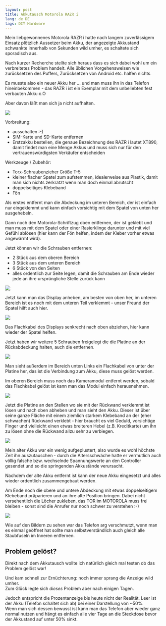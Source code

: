 ```yaml
---
layout: post
title: Akkutausch Motorola RAZR i
lang: de_DE
tags: DIY Hardware
---
```


Mein liebgewonnenes Motorola RAZR i hatte nach langem zuverlässigem Einsatz plötzlich Aussetzer beim Akku, der angezeigte Akkustand schwankte innerhalb von Sekunden wild umher, es schaltete sich sporadisch aus.

Nach kurzer Recherche stellte sich heraus dass es sich dabei wohl um ein verbreitetes Problem handelt. Alle üblichen Vorgehensweisen wie zurücksetzen des Puffers, Zurücksetzen von Android etc. halfen nichts.

Es musste also ein neuer Akku her ... und man muss ihn in das Telefon hineinbekommen - das RAZR i ist ein Exemplar mit dem unbeliebten fest verbauten Akku o.O

Aber davon läßt man sich ja nicht aufhalten.

![](/assets/razri-20170214-225645402.jpg)

Vorbreitung:

*   ausschalten :-)
*   SIM-Karte und SD-Karte entfernen
*   Erstzakku bestellen, die genaue Bezeichnung des RAZR i lautet XT890, damit findet man eine Menge Akkus und muss sich nur für den vertrauenswürdigsten Verkäufer entscheiden

Werkzeuge / Zubehör:

*   Torx-Schraubenzieher Größe T-5
*   kleiner flacher Spatel zum aufstemmen, idealerweise aus Plastik, damit man sich nichts zerkratzt wenn man doch einmal abrutscht
*   doppelseitiges Klebeband
*   Fön

Als erstes entfernt man die Abdeckung im unteren Bereich, der ist einfach nur eingeklemmt und kann einfach vorsichtig mit dem Spatel von unten her ausgehebeln.

Dann noch den Motorola-Schriftzug oben entfernen, der ist geklebt und man muss mit dem Spatel oder einer Rasierklinge darunter und mit viel Gefühl ablösen (hier kann der Fön helfen, indem der Kleber vorher etwas angewärmt wird).

Jetzt können wir die Schrauben entfernen:

*   2 Stück aus dem oberen Bereich
*   3 Stück aus dem unteren Bereich
*   6 Stück von den Seiten
*   alles ordentlich zur Seite legen, damit die Schrauben am Ende wieder jede an ihre ursprüngliche Stelle zurück kann

![](/assets/razri-20170214-231423768.jpg)

Jetzt kann man das Display anheben, am besten von oben her, im unteren Bereich ist es noch mit dem unteren Teil verklemmt - unser Freund der Spatel hilft auch hier.

![](/assets/razri-20170214-231946132.jpg)

Das Flachkabel des Displays senkrecht nach oben abziehen, hier kann wieder der Spatel helfen.

Jetzt haben wir weitere 5 Schrauben freigelegt die die Platine an der Rückabdeckung halten, auch die entfernen.

![](/assets/razri-20170214-232200482.jpg)

Man sieht außerdem im Bereich unten Links ein Flachkabel von unter der Platine her, das ist die Verbindung zum Akku, diese muss gelöst werden.

Im oberen Bereich muss noch das Kameramodul entfernt werden, sobald das Flachkabel gelöst ist kann man das Modul einfach herausnehmen.

![](/assets/razri-20170214-232843436.jpg)

Jetzt die Platine an den Stellen wo sie mit der Rückwand verklemmt ist lösen und nach oben abheben und man sieht den Akku. Dieser ist über seine ganze Fläche mit einem ziemlich starkem Klebeband an der (eher schwachen) Rückwand verklebt - hier braucht es viel Geduld, vorsichtige Finger und vielleicht einen etwas breiteren Hebel (z.B. Kreditkarte) um ihn zu lösen ohne die Rückwand allzu sehr zu verbiegen.

![](/assets/razri-20170214-233551265.jpg)

Mein alter Akku war ein wenig aufgeplustert, also wurde es wohl höchste Zeit ihn auszutauschen - durch die Altersschwäche hatte er vermutlich auch völlig falsche bzw. wechselnde Spannungswerte an den Controller gesendet und so die springenden Akkustände verursacht.

Nachdem der alte Akku entfernt ist kann der neue Akku eingesetzt und alles wieder ordentlich zusammengebaut werden.

Am Ende noch die obere und untere Abdeckung mit etwas doppelseitigem Klebeband präparieren und an ihre alte Position bringen. Dabei nicht versehentlich die Löcher zukleben, das TOR im MOTOROLA muss frei bleiben - sonst sind die Anrufer nur noch schwer zu verstehen :-)

![](/assets/razri-20170215-241152693.jpg)

Wie auf den Bildern zu sehen war das Telefon arg verschmutzt, wenn man es einmal geöffnet hat sollte man selbstverständlich auch gleich alle Staubfuseln im Inneren entfernen.

## Problem gelöst?

Direkt nach dem Akkutausch wollte ich natürlich gleich mal testen ob das Problem gelöst war!

Und kam schnell zur Ernüchterung: noch immer sprang die Anzeige wild umher.  
Zum Glück legte sich _dieses_ Problem aber nach einigen Tagen.

Jedoch entspricht die
Prozentanzeige bis heute nicht der Realität. Leer ist der Akku (Telefon schaltet sich ab)
bei einer Darstellung von ~50%.  
Wenn man sich dessen bewusst ist kann man das Telefon aber wieder ganz normal nutzen
und hängt es einfach alle vier Tage an die Steckdose bevor der Akkustand auf unter 50% sinkt.
